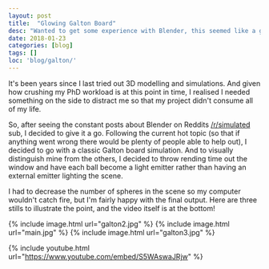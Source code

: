 ```yaml
---
layout: post
title:  "Glowing Galton Board"
desc: "Wanted to get some experience with Blender, this seemed like a good way!"
date: 2018-01-23
categories: [blog]
tags: []
loc: 'blog/galton/'
---
```


It's been years since I last tried out 3D modelling and simulations. And given 
how crushing my PhD workload is at this point in time, I realised I needed something
on the side to distract me so that my project didn't consume all of my life. 

So, after seeing the constant posts about Blender on Reddits [/r/simulated](redd.com/r/simulated)
sub, I decided to give it a go. Following the current hot topic (so that if anything went
wrong there would be plenty of people able to help out), I decided to go with a classic
Galton board simulation. And to visually distinguish mine from the others, I decided to throw
rending time out the window and have each ball become a light emitter rather than having
an external emitter lighting the scene. 

I had to decrease the number of spheres in the scene so my computer wouldn't catch fire,
but I'm fairly happy with the final output. Here are three stills to illustrate the point,
and the video itself is at the bottom!

{% include image.html url="galton2.jpg"  %}
{% include image.html url="main.jpg"  %}
{% include image.html url="galton3.jpg"  %}

{% include youtube.html url="https://www.youtube.com/embed/S5WAswaJRjw"  %}

